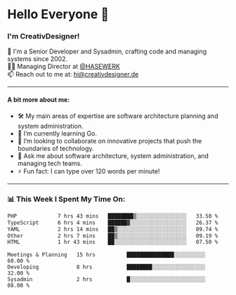 # Hello Everyone 👋

### I'm CreativDesigner!

🔭 I'm a Senior Developer and Sysadmin, crafting code and managing systems since 2002.  
👨‍💼 Managing Director at [@HASEWERK](https://github.com/HASEWERK)  
📫 Reach out to me at: [hi@creativdesigner.de](mailto:hi@creativdesigner.de)  

---

#### A bit more about me:

- 🛠 My main areas of expertise are software architecture planning and system administration.
- 🌱 I’m currently learning Go.
- 👯 I’m looking to collaborate on innovative projects that push the boundaries of technology.
- 💬 Ask me about software architecture, system administration, and managing tech teams.
- ⚡ Fun fact: I can type over 120 words per minute!  

---

### 📊 **This Week I Spent My Time On:**

<!--START_SECTION:waka-->

```txt
PHP             7 hrs 43 mins   ████████▒░░░░░░░░░░░░░░░░   33.50 %
TypeScript      6 hrs 4 mins    ██████▓░░░░░░░░░░░░░░░░░░   26.37 %
YAML            2 hrs 14 mins   ██▒░░░░░░░░░░░░░░░░░░░░░░   09.74 %
Other           2 hrs 7 mins    ██▒░░░░░░░░░░░░░░░░░░░░░░   09.19 %
HTML            1 hr 43 mins    ██░░░░░░░░░░░░░░░░░░░░░░░   07.50 %
```

<!--END_SECTION:waka-->

```text
Meetings & Planning   15 hrs          ███████████████░░░░░░░░░░   60.00 % 
Developing            8 hrs           ████████░░░░░░░░░░░░░░░░░   32.00 % 
Sysadmin              2 hrs           █░░░░░░░░░░░░░░░░░░░░░░░░   08.00 %

